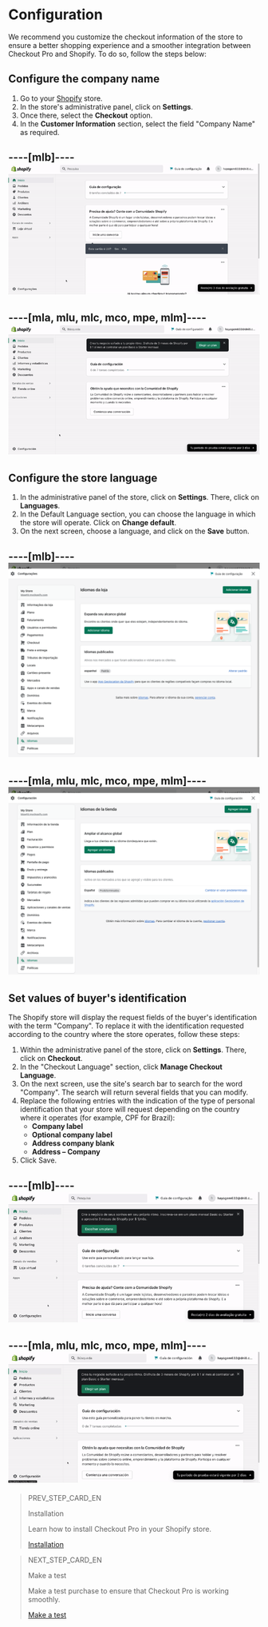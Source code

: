 # Configuration

We recommend you customize the checkout information of the store to ensure a better shopping experience and a smoother integration between Checkout Pro and Shopify. To do so, follow the steps below:

## Configure the company name 

1. Go to your [Shopify](https://accounts.shopify.com/store-login) store.
2. In the store's administrative panel, click on **Settings**.
3. Once there, select the **Checkout** option.
4. In the **Customer Information** section, select the field "Company Name" as required.

----[mlb]----
![configurar empresa portugues](/images/shopify/configurar-empresa-PT.gif)
------------

----[mla, mlu, mlc, mco, mpe, mlm]----
![configurar empresa español](/images/shopify/configurar-empresa-ES.gif)
------------

## Configure the store language 

1. In the administrative panel of the store, click on **Settings**. There, click on **Languages**.
2. In the Default Language section, you can choose the language in which the store will operate. Click on **Change default**.
3. On the next screen, choose a language, and click on the **Save** button.

----[mlb]----
![configurar idioma pt](/images/shopify/cambiar-idioma-PT.png)
------------

----[mla, mlu, mlc, mco, mpe, mlm]----
![configurar idioma es](/images/shopify/cambiar-idioma-ES.png)
------------

## Set values of buyer's identification

The Shopify store will display the request fields of the buyer's identification with the term "Company". To replace it with the identification requested according to the country where the store operates, follow these steps:

1. Within the administrative panel of the store, click on **Settings**. There, click on **Checkout**.
2. In the "Checkout Language" section, click **Manage Checkout Language**.
3. On the next screen, use the site's search bar to search for the word "Company". The search will return several fields that you can modify.
5. Replace the following entries with the indication of the type of personal identification that your store will request depending on the country where it operates (for example, CPF for Brazil):
     * **Company label**
     * **Optional company label**
     * **Address company blank**
     * **Address – Company**
6. Click Save.

----[mlb]----
![cambiar idioma PT](/images/shopify/company-name-pt.gif)
------------

----[mla, mlu, mlc, mco, mpe, mlm]----
![cambiar idioma ES](/images/shopify/company-name-es.gif)
------------


> PREV_STEP_CARD_EN
>
> Installation
>
> Learn how to install Checkout Pro in your Shopify store.
>
> [Installation](/developers/en/docs/shopify/installation)

> NEXT_STEP_CARD_EN
>
> Make a test
>
> Make a test purchase to ensure that Checkout Pro is working smoothly.
>
> [Make a test](/developers/en/docs/shopify/integration-test)
